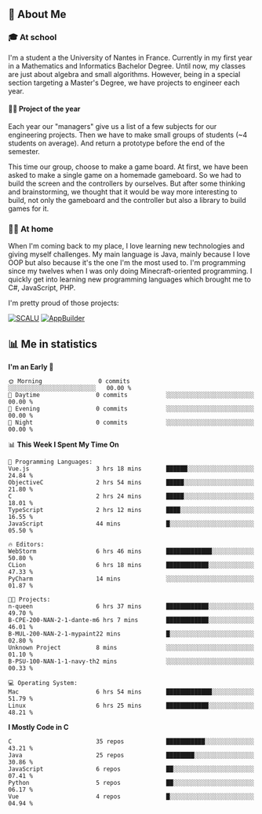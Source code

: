 ## 👀 About Me

### 🎓 At school

I'm a student a the University of Nantes in France. Currently in my first year in a Mathematics and Informatics Bachelor Degree. Until now, my classes are just about algebra and small algorithms. However, being in a special section targeting a Master's Degree, we have projects to engineer each year. 

#### 🔧🔬 Project of the year

Each year our "managers" give us a list of a few subjects for our engineering projects. Then we have to make small groups of students (~4 students on average). And return a prototype before the end of the semester.

This time our group, choose to make a game board. At first, we have been asked to make a single game on a homemade gameboard. So we had to build the screen and the controllers by ourselves. 
But after some thinking and brainstorming, we thought that it would be way more interesting to build, not only the gameboard and the controller but also a library to build games for it.

### 👨‍💻 At home

When I'm coming back to my place, I love learning new technologies and giving myself challenges. My main language is Java, mainly because I love OOP but also because it's the one I'm the most used to. I'm programming since my twelves when I was only doing Minecraft-oriented programming.  I quickly get into learning new programming languages which brought me to C#, JavaScript, PHP. 

I'm pretty proud of those projects:

[![SCALU](https://github-readme-stats.vercel.app/api/pin?username=renardfute&repo=SCALU)](https://github.com/renardfute/scalu)
[![AppBuilder](https://github-readme-stats.vercel.app/api/pin?username=pulsedev2&repo=AppBuilder)](https://github.com/pulsedev2/AppBuilder)

## 📊 Me in statistics
<!--START_SECTION:waka-->
**I'm an Early 🐤** 

```text
🌞 Morning                0 commits           ░░░░░░░░░░░░░░░░░░░░░░░░░   00.00 % 
🌆 Daytime                0 commits           ░░░░░░░░░░░░░░░░░░░░░░░░░   00.00 % 
🌃 Evening                0 commits           ░░░░░░░░░░░░░░░░░░░░░░░░░   00.00 % 
🌙 Night                  0 commits           ░░░░░░░░░░░░░░░░░░░░░░░░░   00.00 % 
```


📊 **This Week I Spent My Time On** 

```text
💬 Programming Languages: 
Vue.js                   3 hrs 18 mins       ██████░░░░░░░░░░░░░░░░░░░   24.84 % 
ObjectiveC               2 hrs 54 mins       █████░░░░░░░░░░░░░░░░░░░░   21.80 % 
C                        2 hrs 24 mins       █████░░░░░░░░░░░░░░░░░░░░   18.01 % 
TypeScript               2 hrs 12 mins       ████░░░░░░░░░░░░░░░░░░░░░   16.55 % 
JavaScript               44 mins             █░░░░░░░░░░░░░░░░░░░░░░░░   05.50 % 

🔥 Editors: 
WebStorm                 6 hrs 46 mins       █████████████░░░░░░░░░░░░   50.80 % 
CLion                    6 hrs 18 mins       ████████████░░░░░░░░░░░░░   47.33 % 
PyCharm                  14 mins             ░░░░░░░░░░░░░░░░░░░░░░░░░   01.87 % 

🐱‍💻 Projects: 
n-queen                  6 hrs 37 mins       ████████████░░░░░░░░░░░░░   49.70 % 
B-CPE-200-NAN-2-1-dante-m6 hrs 7 mins        ████████████░░░░░░░░░░░░░   46.01 % 
B-MUL-200-NAN-2-1-mypaint22 mins             █░░░░░░░░░░░░░░░░░░░░░░░░   02.80 % 
Unknown Project          8 mins              ░░░░░░░░░░░░░░░░░░░░░░░░░   01.10 % 
B-PSU-100-NAN-1-1-navy-th2 mins              ░░░░░░░░░░░░░░░░░░░░░░░░░   00.33 % 

💻 Operating System: 
Mac                      6 hrs 54 mins       █████████████░░░░░░░░░░░░   51.79 % 
Linux                    6 hrs 25 mins       ████████████░░░░░░░░░░░░░   48.21 % 
```

**I Mostly Code in C** 

```text
C                        35 repos            ███████████░░░░░░░░░░░░░░   43.21 % 
Java                     25 repos            ████████░░░░░░░░░░░░░░░░░   30.86 % 
JavaScript               6 repos             ██░░░░░░░░░░░░░░░░░░░░░░░   07.41 % 
Python                   5 repos             ██░░░░░░░░░░░░░░░░░░░░░░░   06.17 % 
Vue                      4 repos             █░░░░░░░░░░░░░░░░░░░░░░░░   04.94 % 
```




<!--END_SECTION:waka-->

